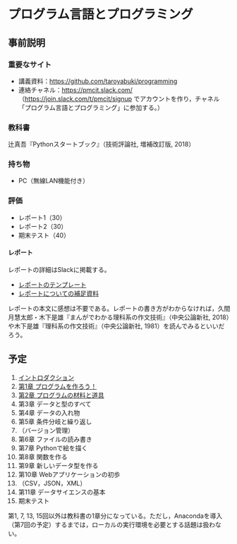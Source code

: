 # プログラム言語とプログラミング

## 事前説明

### 重要なサイト

* 講義資料：https://github.com/taroyabuki/programming
* 連絡チャネル：https://pmcit.slack.com/ （https://join.slack.com/t/pmcit/signup でアカウントを作り，チャネル「プログラム言語とプログラミング」に参加する。）

### 教科書

辻真吾『Pythonスタートブック』（技術評論社, 増補改訂版, 2018）

### 持ち物

* PC（無線LAN機能付き）

### 評価

* レポート1（30）
* レポート2（30）
* 期末テスト（40）

#### レポート

レポートの詳細はSlackに掲載する。

* [レポートのテンプレート](template.docx)
* [レポートについての補足資料](reportxy.md)

レポートの本文に感想は不要である。レポートの書き方がわからなければ，久間月慧太郎・木下是雄『まんがでわかる理科系の作文技術』（中央公論新社, 2018）や木下是雄『理科系の作文技術』（中央公論新社, 1981）を読んでみるといいだろう。

## 予定

1. [イントロダクション](00_introduction.md)
1. [第1章 プログラムを作ろう！](01_helloworld.md)
1. [第2章 プログラムの材料と道具](02_object.md)
1. 第3章 データと型のすべて
1. 第4章 データの入れ物
1. 第5章 条件分岐と繰り返し
1. （バージョン管理）
1. 第6章 ファイルの読み書き
1. 第7章 Pythonで絵を描く
1. 第8章 関数を作る
1. 第9章 新しいデータ型を作る
1. 第10章 Webアプリケーションの初歩
1. （CSV，JSON，XML）
1. 第11章 データサイエンスの基本
1. 期末テスト

第1, 7, 13, 15回以外は教科書の1章分になっている。ただし，Anacondaを導入（第7回の予定）するまでは，ローカルの実行環境を必要とする話題は扱わない。